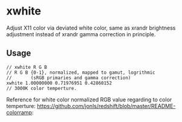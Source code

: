 # xwhite

Adjust X11 color via deviated white color, same as xrandr brightness adjustment instead of xrandr gamma correction in principle.

## Usage

```
// xwhite R G B
// R G B {0-1}, normalized, mapped to gamut, logrithmic
//       (sRGB primaries and gamma correction)
xwhite 1.00000000 0.71976951 0.42860152
// 3000K color temperture.
```

Reference for white color normalized RGB value regarding to color temperture: https://github.com/jonls/redshift/blob/master/README-colorramp: 
